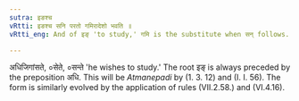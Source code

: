 ```yaml
---
sutra: इङश्च
vRtti: इङश्च सनि परतो गमिरादेशो भवति ॥
vRtti_eng: And of इङ् 'to study,' गमि is the substitute when सन् follows.

---
```

अधिजिगांसते, ०सेते, ०सन्ते 'he wishes to study.' The root इङ् is always preceded by the preposition अधि. This will be _Atmanepadi_ by (1. 3. 12) and (I. I. 56). The form is similarly evolved by the application of rules (VII.2.58.) and (VI.4.16).